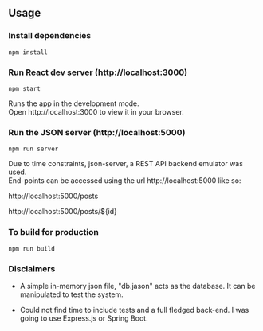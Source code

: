 ## Usage

### Install dependencies

```
npm install
```

### Run React dev server (http://localhost:3000)

```
npm start
```

Runs the app in the development mode.\
Open http://localhost:3000 to view it in your browser.

### Run the JSON server (http://localhost:5000)

```
npm run server
```

Due to time constraints, json-server, a REST API backend emulator was used.\
End-points can be accessed using the url http://localhost:5000 like so:

http://localhost:5000/posts

http://localhost:5000/posts/${id}

### To build for production

```
npm run build
```

### Disclaimers

- A simple in-memory json file, "db.jason" acts as the database. It can be manipulated to test the system.

- Could not find time to include tests and a full fledged back-end. I was going to use Express.js or Spring Boot.
